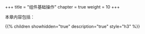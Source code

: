 +++
title = "组件基础操作"
chapter = true
weight = 10
+++

本章内容包括：

{{% children showhidden="true" description="true" style="h3"  %}}
